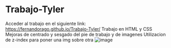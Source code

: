# Trabajo-Tyler
Acceder al trabajo en el siguiente link:
https://fernandorago.github.io/Trabajo-Tyler/
Trabajo en HTML y CSS
Mejoras de centrado y sesgado del pie de trabajo y de imagenes
Utilizacion de z-index para poner una img sobre otra
![image](https://user-images.githubusercontent.com/119318595/210153841-4eb6cb6b-30f1-4b83-aa4f-02f621668849.png)


